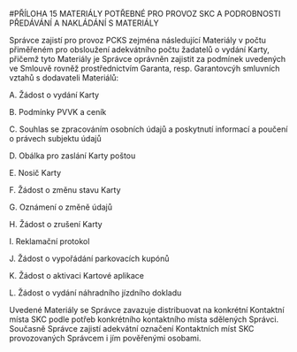 #PŘÍLOHA 15 MATERIÁLY POTŘEBNÉ PRO PROVOZ SKC A PODROBNOSTI PŘEDÁVÁNÍ A NAKLÁDÁNÍ S MATERIÁLY

Správce zajistí pro provoz PCKS zejména následující Materiály v počtu přiměřeném pro obsloužení
adekvátního počtu žadatelů o vydání Karty, přičemž tyto Materiály je Správce oprávněn zajistit za
podmínek uvedených ve Smlouvě rovněž prostřednictvím Garanta, resp. Garantovcýh smluvních vztahů s dodavateli Materiálů:

A. Žádost o vydání Karty

B. Podmínky PVVK a ceník

C. Souhlas se zpracováním osobních údajů a poskytnutí informací a poučení o právech subjektu
údajů

D. Obálka pro zaslání Karty poštou

E. Nosič Karty

F. Žádost o změnu stavu Karty

G. Oznámení o změně údajů

H. Žádost o zrušení Karty

I. Reklamační protokol

J. Žádost o vypořádání parkovacích kupónů

K. Žádost o aktivaci Kartové aplikace

L. Žádost o vydání náhradního jízdního dokladu

Uvedené Materiály se Správce zavazuje distribuovat na konkrétní Kontaktní místa SKC podle potřeb
konkrétního kontaktního místa sdělených Správci.
Současně Správce zajistí adekvátní označení Kontaktních míst SKC provozovaných Správcem i jím
pověřenými osobami.

